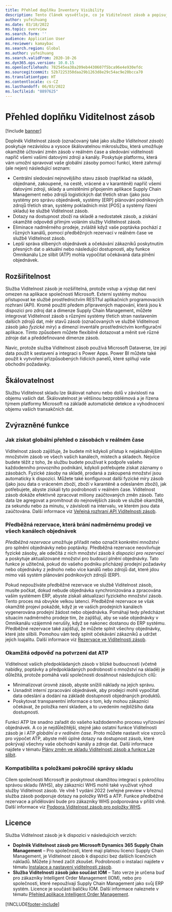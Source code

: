 ```yaml
---
title: Přehled doplňku Inventory Visibility
description: Tento článek vysvětluje, co je Viditelnost zásob a popisuje funkce doplňku.
author: yufeihuang
ms.date: 03/18/2022
ms.topic: overview
ms.search.form: ''
audience: Application User
ms.reviewer: kamaybac
ms.search.region: Global
ms.author: yufeihuang
ms.search.validFrom: 2020-10-26
ms.dyn365.ops.version: 10.0.15
ms.openlocfilehash: 782545ea38a209eb4430607f5bca96e4e930efdc
ms.sourcegitcommit: 52b7225350daa29b1263d8e29c54ac9e20bcca70
ms.translationtype: HT
ms.contentlocale: cs-CZ
ms.lasthandoff: 06/03/2022
ms.locfileid: "8897625"
---
```

# <a name="inventory-visibility-add-in-overview"></a>Přehled doplňku Viditelnost zásob

[!include [banner](../includes/banner.md)]

Doplněk Viditelnost zásob (označovaný také jako *služba Viditelnost zásob*) poskytuje nezávislou a vysoce škálovatelnou mikroslužbu, která umožňuje okamžité účtování změn zásob v reálném čase a sledování viditelnosti napříč všemi vašimi datovými zdroji a kanály. Poskytuje platformu, která vám umožní spravovat vaše globální zásoby pomocí funkcí, které zahrnují (ale nejen) následující seznam:

- Centrální sledování nejnovějšího stavu zásob (například na skladě, objednané, zakoupené, na cestě, vrácené a v karanténě) napříč všemi datovými zdroji, sklady a umístěními připojením aplikace Supply Chain Management nebo zdrojů logistických dat třetích stran (jako jsou systémy pro správu objednávek, systémy \[ERP\] plánování podnikových zdrojů třetích stran, systémy pokladních míst \[POS\] a systémy řízení skladu) ke službě Viditelnost zásob.
- Dotazy na dostupnost zboží na skladě a nedostatek zásob, a získání okamžité odpovědi přímým voláním služby Viditelnost zásob.
- Eliminace nadměrného prodeje, zvláště když vaše poptávka pochází z různých kanálů, pomocí předběžných rezervací v reálném čase ve službě Viditelnost zásob.
- Lepší správa slíbených objednávek a očekávání zákazníků poskytnutím přesných dat o aktuální nebo následující dostupnosti, aby funkce Omnikanálu Lze slíbit (ATP) mohla vypočítat očekávaná data plnění objednávek.

## <a name="extensibility"></a>Rozšiřitelnost

Služba Viditelnost zásob je rozšiřitelná, protože vstup a výstup dat není omezen na aplikace společnosti Microsoft. Externí systémy mohou přistupovat ke službě prostřednictvím RESTful aplikačních programovacích rozhraní (API). Kromě použití předem připravených mapování, která jsou k dispozici pro zdroj dat a dimenze Supply Chain Management, můžete integrovat Viditelnost zásob s různými systémy třetích stran nastavením dalších zdrojů dat, měr stavů zásob (označovaných ve službě Viditelnost zásob jako *fyzické míry*) a dimenzí inventáře prostřednictvím konfigurační aplikace. Tímto způsobem můžete flexibilně dotazovat a měnit své různé zdroje dat a předdefinované dimenze zásob.

Navíc, protože služba Viditelnost zásob používá Microsoft Dataverse, lze její data použít k sestavení a integraci s Power Apps. Power BI můžete také použít k vytvoření přizpůsobených řídicích panelů, které splňují vaše obchodní požadavky.

## <a name="scalability"></a>Škálovatelnost

Službu Viditelnost skladu lze škálovat nahoru nebo dolů v závislosti na objemu vašich dat. Škálovatelnost je většinou bezproblémová a je řízena týmem platformy Microsoft na základě automatické detekce a vyhodnocení objemu vašich transakčních dat.

## <a name="feature-highlights"></a>Zvýrazněné funkce

### <a name="get-a-global-view-of-real-time-inventory"></a>Jak získat globální přehled o zásobách v reálném čase

Viditelnost zásob zajišťuje, že budete mít kdykoli přístup k nejaktuálnějším množstvím zásob ve všech vašich kanálech, místech a skladech. Nejvíce budete těžit z toho, že službu budete používat k podpoře vašeho každodenního provozního podnikání, kdykoli potřebujete získat záznamy o zásobách. Fyzické zásoby na skladě, prodaná a zakoupená množství jsou automaticky k dispozici. Můžete také konfigurovat další fyzické míry zásob (jako jsou data o vráceném zboží, zboží v karanténě a odeslaném zboží), jak potřebujete, abyste získali tyto podrobnosti v reálném čase. Viditelnost zásob dokáže efektivně zpracovat miliony zaúčtovaných změn zásob. Tato data lze agregovat a promítnout do nejnovějších zásob ve službě okamžitě, za sekundu nebo za minutu, v závislosti na intervalu, ve kterém jsou data zaúčtována. Další informace viz [Veřejná rozhraní API Viditelnosti zásob](inventory-visibility-api.md).

### <a name="soft-reservation-to-avoid-overselling-across-all-order-channels"></a>Předběžná rezervace, která brání nadměrnému prodeji ve všech kanálech objednávek

*Předběžná rezervace* umožňuje přiřadit nebo označit konkrétní množství pro splnění objednávky nebo poptávky. Předběžná rezervace neovlivňuje fyzické zásoby, ale odečítá z nich množství zásob *k dispozici pro rezervaci* a poskytuje aktualizované množství pro budoucí plnění objednávky. Tato funkce je užitečná, pokud do vašeho podniku přicházejí prodejní požadavky nebo objednávky z jednoho nebo více kanálů nebo zdrojů dat, které jdou mimo váš systém plánování podnikových zdrojů (ERP).

Pokud nepoužíváte předběžné rezervace ve službě Viditelnost zásob, musíte počkat, dokud nebude objednávka synchronizována a zpracována vaším systémem ERP, abyste získali aktualizaci fyzického množství zásob. Tento proces má obvykle velkou latenci. Předběžné rezervace se však okamžitě projeví pokaždé, když je ve vašich prodejních kanálech vygenerována prodejní žádost nebo objednávka. Pomáhají tedy předcházet situacím nadměrného prodeje tím, že zajišťují, aby se vaše objednávky v Omnikanálu vzájemně nerušily, když se nakonec dostanou do ERP systému. Předběžné rezervace také zajišťují, že můžete splnit všechny objednávky, které jste slíbili. Pomohou vám tedy splnit očekávání zákazníků a udržet jejich loajalitu. Další informace viz [Rezervace ve Viditelnosti zásob](inventory-visibility-reservations.md).

### <a name="immediate-response-of-atp-dates-confirmation"></a>Okamžitá odpověď na potvrzení dat ATP

Viditelnost vašich předpokládaných zásob v blízké budoucnosti (včetně nabídky, poptávky a předpokládaných podrobností o množství na skladě) je důležitá, protože pomáhá vaší společnosti dosáhnout následujících cílů:

- Minimalizovat úrovně zásob, abyste snížili náklady na jejich správu.
- Usnadnit interní zpracování objednávek, aby prodejci mohli vypočítat data odeslání a dodání na základě dostupnosti objednaných produktů.
- Poskytovat transparentní informace o tom, kdy mohou zákazníci očekávat, že položka není skladem, a to uvedením nejbližšího data dostupnosti.

Funkci ATP lze snadno zařadit do vašeho každodenního procesu vyřizování objednávek. A co je nejdůležitější, stejně jako ostatní funkce Viditelnosti zásob je i ATP *globální a v reálném čase*. Proto můžete nastavit více vzorců pro výpočet ATP, abyste měli úplné dotazy na dostupnost zásob, které pokrývají všechny vaše obchodní kanály a zdroje dat. Další informace najdete v tématu [Plány změn ve skladu Viditelnosti zásob a funkce Lze slíbit](inventory-visibility-available-to-promise.md).

### <a name="compatibility-with-advanced-warehouse-management-items"></a>Kompatibilita s položkami pokročilé správy skladu

Cílem společnosti Microsoft je poskytnout okamžitou integraci s pokročilou správou skladu (WHS), aby zákazníci WHS mohli také využívat výhod služby Viditelnost zásob. Ve vlně 1 vydání 2022 (veřejné preview v březnu) služba zásob podporuje dotazy na položky WHS a ATP. Funkce předběžné rezervace a přidělování bude pro zákazníky WHS podporována v příští vlně. Další informace viz [Podpora Viditelnost zásob pro položky WHS](inventory-visibility-whs-support.md).

## <a name="licensing"></a>Licence

Služba Viditelnost zásob je k dispozici v následujících verzích:

- **Doplněk Viditelnost zásob pro Microsoft Dynamics 365 Supply Chain Management** – Pro společnosti, které mají platnou licenci Supply Chain Management, je Viditelnost zásob k dispozici bez dalších licenčních nákladů. Můžete ji hned začít zkoušet. Podrobnosti o instalaci najdete v tématu [Instalace a nastavení viditelnosti zásob](inventory-visibility-setup.md).
- **Služba Viditelnosti zásob jako součást IOM** – Tato verze je určena buď pro zákazníky Intelligent Order Management (IOM), nebo pro společnosti, které nepoužívají Supply Chain Management jako svůj ERP systém. Licence je součástí balíčku IOM. Další informace naleznete v tématu [Přehled aplikace Intelligent Order Management](/dynamics365/intelligent-order-management/overview).

[!INCLUDE[footer-include](../../includes/footer-banner.md)]
